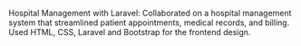 Hospital Management with Laravel: Collaborated on a hospital management system that streamlined patient appointments, medical records, and billing. Used HTML, CSS, Laravel and Bootstrap  for the frontend design.
